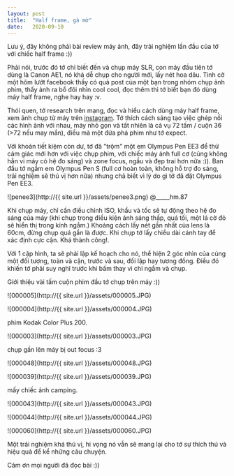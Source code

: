 ```yaml
---
layout: post
title:  "Half frame, gà mờ"
date:   2020-09-10
---
```


Lưu ý, đây không phải bài review máy ảnh, đây trải nghiệm lần đầu của tớ với chiếc half frame :))

Phải nói, trước đó tớ chỉ biết đến và chụp máy SLR, con máy đầu tiên tớ dùng là Canon AE1, nó khá dễ chụp cho người mới, lấy nét hoa dâu. Tình cờ một hôm lướt facebook thấy có quả post của một bạn trong nhóm chụp ảnh phim, thấy ảnh ra bổ đôi nhìn cool cool, đọc thêm thì tớ biết bạn đó dùng máy half frame, nghe hay hay :v.

Thói quen, tớ research trên mạng, đọc và hiểu cách dùng máy half frame, xem ảnh chụp từ máy trên [instagram](https://www.instagram.com/explore/tags/halfframe/). Tớ thích cách sáng tạo việc ghép nối các hình ảnh với nhau, máy nhỏ gọn và tất nhiên là cả vụ 72 tấm / cuộn 36 (>72 nếu may mắn), điều mà một đứa phá phim như tớ expect.

Với khoản tiết kiệm còn dư, tớ đã "trộm" một em Olympus Pen EE3 để thử cảm giác mới hơn với việc chụp phim, với chiếc máy ảnh full cơ (cũng không hẳn vi máy có hệ đo sáng) và zone focus, ngầu và đẹp trai hơn nữa :)). Ban đầu tớ ngắm em Olympus Pen S (full cơ hoàn toàn, không hỗ trợ đo sáng, trải nghiệm sẽ thú vị hơn nữa) nhưng chả biết vì lý do gì tớ đã đặt Olympus Pen EE3.

![penee3](http://{{ site.url }}/assets/penee3.png) @_____hm.87

Khi chụp máy, chỉ cần điều chỉnh ISO, khẩu và tốc sẽ tự động theo hệ đo sáng của máy (khi chụp trong điều kiện ánh sáng thấp, quá tối, một lá cờ đỏ sẽ hiển thị trong kính ngắm.) Khoảng cách lấy nét gần nhất của lens là 60cm, đừng chụp quá gần là được. Khi chụp tớ lấy chiều dài cánh tay để xác định cực cận. Khá thành công!.

Với 1 cặp hình, ta sẽ phải lập kế hoạch cho nó, thể hiện 2 góc nhìn của cùng một đối tượng, toàn và cận, trước và sau, đối lập hay tương đồng. Điều đó khiến tớ phải suy nghĩ trước khi bấm thay vì chỉ ngắm và chụp.

Giới thiệu vài tấm cuộn phim đầu tớ chụp trên máy :)) 

![000005](http://{{ site.url }}/assets/000005.JPG)

![000004](http://{{ site.url }}/assets/000004.JPG)

phim Kodak Color Plus 200.

![000003](http://{{ site.url }}/assets/000003.JPG)

chụp gần lên máy bị out focus :3

![000048](http://{{ site.url }}/assets/000048.JPG)

![000039](http://{{ site.url }}/assets/000039.JPG)

mấy chiếc ảnh camping. 

![000043](http://{{ site.url }}/assets/000043.JPG)

![000044](http://{{ site.url }}/assets/000044.JPG)

![000060](http://{{ site.url }}/assets/000060.JPG)


Một trải nghiệm khá thú vị, hi vọng nó vẫn sẽ mang lại cho tớ sự thích thú và hiệu quả để kể những câu chuyện.

Cảm ơn mọi người đã đọc bài :)) 
